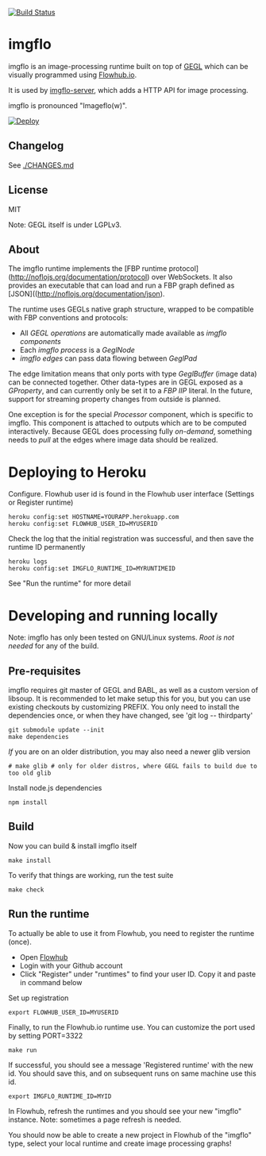 [![Build Status](https://travis-ci.org/jonnor/imgflo.svg?branch=master)](https://travis-ci.org/jonnor/imgflo)

imgflo
==========
imgflo is an image-processing runtime built on top of [GEGL](http://gegl.org)
which can be visually programmed using [Flowhub.io](http://flowhub.io).

It is used by [imgflo-server](https://github.com/jonnor/imgflo-server), which
adds a HTTP API for image processing.

imgflo is pronounced "Imageflo(w)".

[![Deploy](https://www.herokucdn.com/deploy/button.png)](https://heroku.com/deploy)

Changelog
----------
See [./CHANGES.md](./CHANGES.md)

License
--------
MIT

Note: GEGL itself is under LGPLv3.


About
--------
The imgflo runtime implements the [FBP runtime protocol]
(http://noflojs.org/documentation/protocol) over WebSockets.
It also provides an executable that can load and run a FBP graph defined as
[JSON]((http://noflojs.org/documentation/json).

The runtime uses GEGLs native graph structure, wrapped to be compatible with
FBP conventions and protocols:

* All *GEGL operations* are automatically made available as *imgflo components*
* Each *imgflo process* is a *GeglNode*
* *imgflo edges* can pass data flowing between *GeglPad*

The edge limitation means that only ports with type *GeglBuffer* (image data) can be connected together.
Other data-types are in GEGL exposed as a *GProperty*, and can currently only be set it to a *FBP IIP* literal.
In the future, support for streaming property changes from outside is planned.

One exception is for the special *Processor* component, which is specific to imgflo.
This component is attached to outputs which are to be computed interactively.
Because GEGL does processing fully *on-demand*, something needs to *pull* at the edges
where image data should be realized.


Deploying to Heroku
==========================


Configure. Flowhub user id is found in the Flowhub user interface (Settings or Register runtime)

    heroku config:set HOSTNAME=YOURAPP.herokuapp.com
    heroku config:set FLOWHUB_USER_ID=MYUSERID

Check the log that the initial registration was successful, and then save the runtime ID permanently

    heroku logs
    heroku config:set IMGFLO_RUNTIME_ID=MYRUNTIMEID

See "Run the runtime" for more detail

Developing and running locally
==========================
Note: imgflo has only been tested on GNU/Linux systems.
_Root is not needed_ for any of the build.

Pre-requisites
---------------
imgflo requires git master of GEGL and BABL, as well as a custom version of libsoup.
It is recommended to let make setup this for you, but you can use existing checkouts
by customizing PREFIX.
You only need to install the dependencies once, or when they have changed, see 'git log -- thirdparty'

    git submodule update --init
    make dependencies

_If_ you are on an older distribution, you may also need a newer glib version

    # make glib # only for older distros, where GEGL fails to build due to too old glib

Install node.js dependencies

    npm install

Build
-------
Now you can build & install imgflo itself

    make install

To verify that things are working, run the test suite

    make check

Run the runtime
----------------

To actually be able to use it from Flowhub, you need to register the runtime (once).
* Open [Flowhub](http://app.flowhub.io)
* Login with your Github account
* Click "Register" under "runtimes" to find your user ID. Copy it and paste in command below

Set up registration

    export FLOWHUB_USER_ID=MYUSERID

Finally, to run the Flowhub.io runtime use.
You can customize the port used by setting PORT=3322

    make run

If successful, you should see a message 'Registered runtime' with the new id.
You should save this, and on subsequent runs on same machine use this id.

    export IMGFLO_RUNTIME_ID=MYID

In Flowhub, refresh the runtimes and you should see your new "imgflo" instance. 
Note: sometimes a page refresh is needed.

You should now be able to create a new project in Flowhub of the "imgflo" type,
select your local runtime and create image processing graphs!

